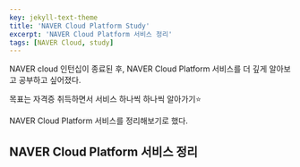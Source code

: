 ```yaml
---
key: jekyll-text-theme
title: 'NAVER Cloud Platform Study'
excerpt: 'NAVER Cloud Platform 서비스 정리'
tags: [NAVER Cloud, study]
---
```



NAVER cloud 인턴십이 종료된 후, NAVER Cloud Platform 서비스를 더 깊게 알아보고 공부하고 싶어졌다.

목표는 자격증 취득하면서 서비스 하나씩 하나씩 알아가기:star:

NAVER Cloud Platform 서비스를 정리해보기로 했다.



## NAVER Cloud Platform 서비스 정리

